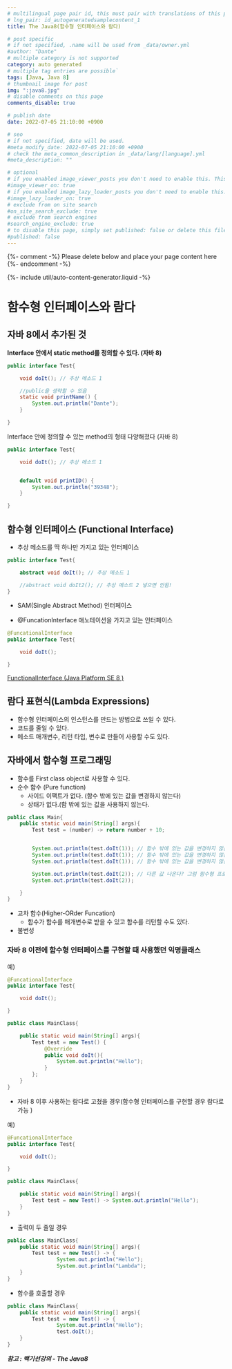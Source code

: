 ```yaml
---
# multilingual page pair id, this must pair with translations of this page. (This name must be unique)
# lng_pair: id_autogeneratedsamplecontent_1
title: The Java8(함수형 인터페이스와 람다)

# post specific
# if not specified, .name will be used from _data/owner.yml
#author: "Dante"
# multiple category is not supported
category: auto generated
# multiple tag entries are possible`
tags: [Java, Java 8]
# thumbnail image for post
img: ":java8.jpg"
# disable comments on this page
comments_disable: true

# publish date
date: 2022-07-05 21:10:00 +0900

# seo
# if not specified, date will be used.
#meta_modify_date: 2022-07-05 21:10:00 +0900
# check the meta_common_description in _data/lang/[language].yml
#meta_description: ""

# optional
# if you enabled image_viewer_posts you don't need to enable this. This is only if image_viewer_posts = false
#image_viewer_on: true
# if you enabled image_lazy_loader_posts you don't need to enable this. This is only if image_lazy_loader_posts = false
#image_lazy_loader_on: true
# exclude from on site search
#on_site_search_exclude: true
# exclude from search engines
#search_engine_exclude: true
# to disable this page, simply set published: false or delete this file
#published: false
---
```

{%- comment -%} Please delete below and place your page content here {%- endcomment -%}

{%- include util/auto-content-generator.liquid -%}

<!-- outline-start -->
# 함수형 인터페이스와 람다

## 자바 8에서 추가된 것

**Interface 안에서 static method를 정의할 수 있다. (자바 8)**

```java
public interface Test{

	void doIt(); // 추상 메소드 1

	//public을 생략할 수 있음
	static void printName() {
		System.out.println("Dante");
	}

}
```


Interface 안에 정의할 수 있는 method의 형태 다양해졌다 (자바 8)

```java
public interface Test{

	void doIt(); // 추상 메소드 1


	default void printID() {
		System.out.println("39348");
	}

}
```

## 함수형 인터페이스 (Functional Interface)

- 추상 메소드를 딱 하나만 가지고 있는 인터페이스

```java
public interface Test{

	abstract void doIt(); // 추상 메소드 1

	//abstract void doIt2(); // 추상 메소드 2 넣으면 안됨!
}
```

- SAM(Single Abstract Method) 인터페이스

- @FuncationInterface 애노테이션을 가지고 있는 인터페이스

```java
@FuncationalInterface
public interface Test{

	void doIt();

}
```

[FunctionalInterface (Java Platform SE 8 )](https://docs.oracle.com/javase/8/docs/api/java/lang/FunctionalInterface.html)

## 람다 표현식(Lambda Expressions)

- 함수형 인터페이스의 인스턴스를 만드는 방법으로 쓰일 수 있다.
- 코드를 줄일 수 있다.
- 메소드 매개변수, 리턴 타입, 변수로 만들어 사용할 수도 있다.

## 자바에서 함수형 프로그래밍

- 함수를 First class object로 사용할 수 있다.
- 순수 함수 (Pure function)
  - 사이드 이팩트가 없다. (함수 밖에 있는 값을 변경하지 않는다)
  - 상태가 없다.(함 밖에 있는 값을 사용하지 않는다.

```java
public class Main{
	public static void main(String[] args){
		Test test = (number) -> return number + 10;


		System.out.println(test.doIt(1)); // 함수 밖에 있는 값을 변경하지 않는다
		System.out.println(test.doIt(1)); // 함수 밖에 있는 값을 변경하지 않는다
		System.out.println(test.doIt(1)); // 함수 밖에 있는 값을 변경하지 않는다

		System.out.println(test.doIt(2)); // 다른 값 나온다? 그럼 함수형 프로그래밍이라고 보기 어렵다.
		System.out.println(test.doIt(2));

	}
}

```

- 고차 함수(Higher-ORder Funcation)
  - 함수가 함수를 매개변수로 받을 수 있고 함수를 리턴할 수도 있다.
- 불변성

### 자바 8 이전에 함수형 인터페이스를 구현할 때  사용했던 익명클래스

예)

```java
@FuncationalInterface
public interface Test{

	void doIt();

}

public class MainClass{

	public static void main(String[] args){
		Test test = new Test() {
			@Override
			public void doIt(){
				System.out.println("Hello");
			}
		};
	}
}
```

- 자바 8 이후 사용하는 람다로 고쳤을 경우(함수형 인터페이스를 구현할 경우 람다로 가능 )

예)

```java
@FuncationalInterface
public interface Test{

	void doIt();

}

public class MainClass{

	public static void main(String[] args){
		Test test = new Test() -> System.out.println("Hello");
	}
}
```

- 출력이 두 줄일 경우

```java
public class MainClass{
	public static void main(String[] args){
		Test test = new Test() -> {
				System.out.println("Hello");
				System.out.println("Lambda");
	}
}
```

- 함수를 호출할 경우

```java
public class MainClass{
	public static void main(String[] args){
		Test test = new Test() -> {
				System.out.println("Hello");
				test.doIt();
	}
}
```

***참고 : 백기선강의 - The Java8***
<!-- outline-end -->
